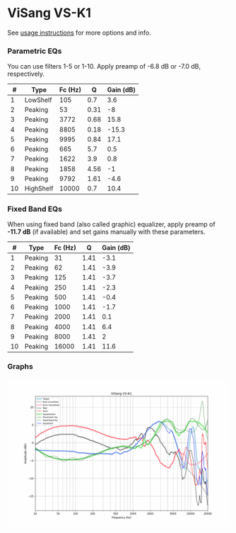# ViSang VS-K1
See [usage instructions](https://github.com/jaakkopasanen/AutoEq#usage) for more options and info.

### Parametric EQs
You can use filters 1-5 or 1-10. Apply preamp of -6.8 dB or -7.0 dB, respectively.

|   # | Type      |   Fc (Hz) |    Q |   Gain (dB) |
|-----|-----------|-----------|------|-------------|
|   1 | LowShelf  |       105 | 0.7  |         3.6 |
|   2 | Peaking   |        53 | 0.31 |        -8   |
|   3 | Peaking   |      3772 | 0.68 |        15.8 |
|   4 | Peaking   |      8805 | 0.18 |       -15.3 |
|   5 | Peaking   |      9995 | 0.84 |        17.1 |
|   6 | Peaking   |       665 | 5.7  |         0.5 |
|   7 | Peaking   |      1622 | 3.9  |         0.8 |
|   8 | Peaking   |      1858 | 4.56 |        -1   |
|   9 | Peaking   |      9792 | 1.61 |        -4.6 |
|  10 | HighShelf |     10000 | 0.7  |        10.4 |

### Fixed Band EQs
When using fixed band (also called graphic) equalizer, apply preamp of **-11.7 dB** (if available) and set gains manually with these parameters.

|   # | Type    |   Fc (Hz) |    Q |   Gain (dB) |
|-----|---------|-----------|------|-------------|
|   1 | Peaking |        31 | 1.41 |        -3.1 |
|   2 | Peaking |        62 | 1.41 |        -3.9 |
|   3 | Peaking |       125 | 1.41 |        -3.7 |
|   4 | Peaking |       250 | 1.41 |        -2.3 |
|   5 | Peaking |       500 | 1.41 |        -0.4 |
|   6 | Peaking |      1000 | 1.41 |        -1.7 |
|   7 | Peaking |      2000 | 1.41 |         0.1 |
|   8 | Peaking |      4000 | 1.41 |         6.4 |
|   9 | Peaking |      8000 | 1.41 |         2   |
|  10 | Peaking |     16000 | 1.41 |        11.6 |

### Graphs
![](./ViSang%20VS-K1.png)
